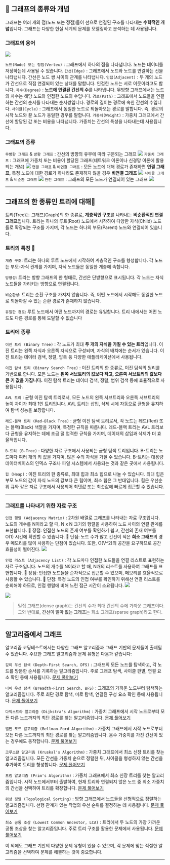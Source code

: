 ## 📖 그래프의 종류와 개념
그래프는 여러 개의 점(노드 또는 정점)들이 선으로 연결된 구조를 나타내는 **수학적인 개념**입니다. 그래프는 다양한 현실 세계의 문제를 모델링하고 분석하는 데 사용됩니다.

### 그래프의 용어
![](https://velog.velcdn.com/images/boyeon_jeong/post/622e7fbf-dd47-4017-a867-dd48a1732d3d/image.png)


`노드(Node) 또는 정점(Vertex)`
: 그래프에서 하나의 점을 나타냅니다. 노드는 데이터를 저장하는데 사용될 수 있습니다.
`간선(Edge)`
: 그래프에서 노드와 노드를 연결하는 선을 나타냅니다. 간선은 노드 쌍 사이의 관계를 나타냅니다.
`인접(Adjacent)`
: 두 개의 노드가 간선으로 직접 연결되어 있는 상태를 말합니다. 인접한 노드는 서로 이웃이라고도 합니다.
`차수(Degree)`
: **노드에 연결된 간선의 수**를 나타냅니다. 무방향 그래프에서는 노드의 차수는 해당 노드와 인접한 노드의 수입니다.
`경로(Path)`
: 그래프에서 노드들을 연결하는 간선의 순서를 나타내는 순서쌍입니다. 경로의 길이는 경로에 속한 간선의 수입니다.
`사이클(Cycle)`
: 그래프에서 동일한 노드로 되돌아오는 경로를 말합니다. 즉, 경로의 시작 노드와 끝 노드가 동일한 경우를 말합니다.
`가중치(Weight)`
: 가중치 그래프에서 간선에 할당된 값 또는 비용을 나타냅니다. 가중치는 간선의 특성을 나타내는데 사용됩니다.


### 그래프의 종류

`무방향 그래프` & `방향 그래프` 
: 간선의 방향의 유무에 따라 구분되는 그래프
![](https://velog.velcdn.com/images/boyeon_jeong/post/91277ad3-309c-4b3a-b174-81a9025afec8/image.png)
`가중치 그래프` 
: 그래프에 가중치 또는 비용이 할당된 그래프(네트워크 이론이나 신경망 이론에 활용되는 개념)
![](https://velog.velcdn.com/images/boyeon_jeong/post/f35fe71e-026a-4682-a40b-6476effcea90/image.png)
`연결 그래프` & `비연결 그래프`
: 모든 노드에 대해 경로가 존재하면 **연결 그래프**, 특정 노드에 대한 경로가 하나라도 존재하지 않을 경우 **비연결 그래프**
![](https://velog.velcdn.com/images/boyeon_jeong/post/c09a1a22-8d59-4dc8-adc2-fd76ce8804e4/image.png)
`사이클 그래프` & `비순환 그래프`
![](https://velog.velcdn.com/images/boyeon_jeong/post/8ae03cd2-57c8-494b-8b60-8489df97ec60/image.png)
`완전 그래프`
: 그래프의 모든 노드가 연결되어 있는 그래프
![](https://velog.velcdn.com/images/boyeon_jeong/post/fff70624-fba9-47f2-a1fa-ad402c977cd9/image.png)

---

## 그래프의 한 종류인 트리에 대해🧐
트리(Tree)는 그래프(Graph)의 한 종류로, **계층적인 구조**를 나타내는 **비순환적인 연결 그래프**입니다. 트리는 하나의 루트(Root) 노드에서 시작하여 다양한 자식(Child) 노드들로 확장되는 구조를 가지며, 각 노드는 하나의 부모(Parent) 노드와 연결되어 있습니다.

### 트리의 특징 🔎
`계층 구조`: 트리는 하나의 루트 노드에서 시작하여 계층적인 구조를 형성합니다. 각 노드는 부모-자식 관계를 가지며, 자식 노드들은 동일한 계층에 속합니다.

`방향성`: 트리는 방향 그래프의 한 형태로, 간선은 단방향으로 표시됩니다. 각 노드는 자식 노드들을 가리키는 방향으로 연결됩니다.

`비순환성`: 트리는 순환 구조를 가지지 않습니다. 즉, 어떤 노드에서 시작해도 동일한 노드로 되돌아갈 수 있는 순환 경로가 존재하지 않습니다.

`유일한 경로`: 루트 노드에서 어떤 노드까지의 경로는 유일합니다. 트리 내에서는 어떤 노드도 다른 경로를 통해 도달할 수 없습니다

### 트리에 종류
`이진 트리 (Binary Tree)`
: 각 노드가 최대 **두 개의 자식을 가질 수 있는 트리**입니다. 이진 트리는 왼쪽 자식과 오른쪽 자식으로 구성되며, 자식의 배치에는 순서가 있습니다. 이진 트리는 데이터 검색, 정렬, 압축 등 다양한 애플리케이션에서 사용됩니다.

`이진 탐색 트리 (Binary Search Tree)`
: 이진 트리의 한 종류로, 이진 탐색의 원리를 기반으로 합니다. 모든 노드는 **왼쪽 서브트리의 값보다 작고, 오른쪽 서브트리의 값보다 큰 키 값을 가집니다.** 이진 탐색 트리는 데이터 검색, 정렬, 범위 검색 등에 효율적으로 사용됩니다.

`AVL 트리`
: 균형 이진 탐색 트리로서, 모든 노드의 왼쪽 서브트리와 오른쪽 서브트리의 높이 차이가 최대 1인 트리입니다. AVL 트리는 삽입, 삭제 시에 자동으로 균형을 유지하여 탐색 성능을 보장합니다.

`레드-블랙 트리 (Red-Black Tree)`
: 균형 이진 탐색 트리로서, 각 노드는 레드(Red) 또는 블랙(Black) 색깔을 가지며, 특정한 규칙을 따릅니다. 레드-블랙 트리는 AVL 트리보다 균형을 유지하는 데에 조금 덜 엄격한 규칙을 가지며, 데이터의 삽입과 삭제가 더 효율적입니다.

`B-트리 (B-Tree)`
: 다양한 자료 구조에서 사용되는 균형 탐색 트리입니다. B-트리는 노드마다 여러 개의 키 값을 가지며, 많은 수의 자식을 가질 수 있습니다. B-트리는 대용량 데이터베이스의 인덱스 구조나 파일 시스템에서 사용되는 것과 같은 곳에서 사용됩니다.

`힙 (Heap)`
: 이진 트리의 한 종류로, 최대 힙과 최소 힙으로 나눌 수 있습니다. 최대 힙은 부모 노드의 값이 자식 노드의 값보다 큰 힙이며, 최소 힙은 그 반대입니다. 힙은 우선순위 큐와 같은 자료 구조에서 사용되어 최댓값 또는 최솟값에 빠르게 접근할 수 있습니다.

---

### 그래프를 나타내기 위한 자료 구조

`인접 행렬 (Adjacency Matrix)`
: 2차원 배열로 그래프를 나타내는 자료 구조입니다. 노드의 개수를 N이라고 할 때, N x N 크기의 행렬을 사용하여 노드 사이의 연결 관계를 표현합니다. 
📌 장점: 인접한 노드의 존재 여부를 확인하기 쉽고, 간선의 존재 여부를 O(1) 시간에 확인할 수 있습니다. 
📌 단점: 노드 수가 많고 간선이 적은 **희소 그래프**의 경우 메모리를 많이 사용하는 단점이 있습니다. 또한, O(V^2)의 공간을 요구하므로 공간 효율성이 떨어진다.
![](https://velog.velcdn.com/images/boyeon_jeong/post/9918a02a-5a1e-4cfb-b085-9d621799d91a/image.png)


`인접 리스트 (Adjacency List)`
: 각 노드마다 인접한 노드들을 연결 리스트로 표현하는 자료 구조입니다. 노드의 개수를 N이라고 할 때, N개의 리스트를 사용하여 그래프를 표현합니다. 
📌  장점: 인접한 노드들을 순차적으로 접근할 수 있으며, 메모리를 효율적으로 사용할 수 있습니다.
📌 단점: 특정 노드의 인접 여부를 확인하기 위해선 연결 리스트를 순회해야 하므로, 인접 행렬에 비해 느린 접근 시간이 소요됩니다.
![](https://velog.velcdn.com/images/boyeon_jeong/post/fc2fb254-b117-4878-b8da-717fe005ab42/image.png)

![](https://velog.velcdn.com/images/boyeon_jeong/post/41347c87-8c4d-402f-b3e3-46919c725dea/image.png)


> 밀집 그래프(dense graph)는 간선의 수가 최대 간선의 수에 가까운 그래프이다. 그와 반대로, **간선이 얼마 없는 그래프**는 희소 그래프(sparse graph)라고 한다. 

---
## 알고리즘에서 그래프
알고리즘 코딩테스트에서는 다양한 그래프 알고리즘과 그래프 기반의 문제들이 출제될 수 있습니다. 주요한 그래프 알고리즘과 문제 유형은 다음과 같습니다:

`깊이 우선 탐색 (Depth-First Search, DFS)`
: 그래프의 모든 노드를 탐색하고, 각 노드를 방문한 순서를 기록하는 알고리즘입니다. 주로 그래프 탐색, 사이클 판별, 연결 요소 확인 등에 사용됩니다.
[문제 풀어보기](https://school.programmers.co.kr/learn/courses/30/lessons/43165)

`너비 우선 탐색 (Breadth-First Search, BFS)`
: 그래프의 가까운 노드부터 탐색하는 알고리즘입니다. 주로 최단 경로 탐색, 미로 탐색, 연결된 구성 요소 확인 등에 사용됩니다.
[문제 풀어보기](https://school.programmers.co.kr/learn/courses/30/lessons/43163)

`다익스트라 알고리즘 (Dijkstra's Algorithm)`
: 가중치 그래프에서 시작 노드로부터 모든 다른 노드까지의 최단 경로를 찾는 알고리즘입니다.
[문제 풀어보기](https://school.programmers.co.kr/learn/courses/30/lessons/12978)

`벨만-포드 알고리즘 (Bellman-Ford Algorithm)`
: 가중치 그래프에서 시작 노드로부터 모든 다른 노드까지의 최단 경로를 찾는 알고리즘입니다. 음수 가중치를 가진 간선이 있는 경우에도 동작합니다.
[문제 풀어보기](https://school.programmers.co.kr/learn/courses/30/lessons/12978)

`크루스칼 알고리즘 (Kruskal's Algorithm)`
: 가중치 그래프에서 최소 신장 트리를 찾는 알고리즘입니다. 모든 간선을 가중치 순으로 정렬한 뒤, 사이클을 형성하지 않는 간선을 추가하여 트리를 형성합니다.
[문제 풀어보기](https://school.programmers.co.kr/learn/courses/30/lessons/42861)

`프림 알고리즘 (Prim's Algorithm)`
: 가중치 그래프에서 최소 신장 트리를 찾는 알고리즘입니다. 시작 노드에서부터 출발하여, 현재 트리와 연결되지 않은 노드 중 최소 가중치의 간선을 선택하여 트리를 확장합니다.
[문제 풀어보기](https://school.programmers.co.kr/learn/courses/30/lessons/42861)

`위상 정렬 (Topological Sorting)`
: 방향 그래프에서 노드들을 선형적으로 정렬하는 알고리즘입니다. 선행 관계가 있는 작업의 우선 순위를 결정하는 데 사용됩니다.
[문제 풀어보기](https://school.programmers.co.kr/learn/courses/30/lessons/49191)

`최소 공통 조상 (Lowest Common Ancestor, LCA)`
: 트리에서 두 노드의 가장 가까운 공통 조상을 찾는 알고리즘입니다. 주로 트리 구조를 활용한 문제에서 사용됩니다.
[문제 풀어보기](https://school.programmers.co.kr/learn/courses/30/lessons/43165)

이 외에도 그래프 기반의 다양한 문제 유형이 있을 수 있으며, 각 문제에 맞는 적절한 알고리즘을 선택하여 문제를 해결하는 것이 중요합니다.

---

